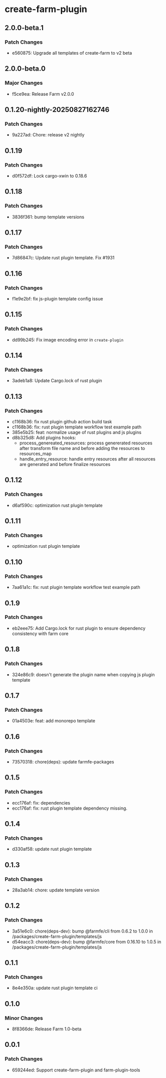 # create-farm-plugin

## 2.0.0-beta.1

### Patch Changes

- e560875: Upgrade all templates of create-farm to v2 beta

## 2.0.0-beta.0

### Major Changes

- f5ce9ea: Release Farm v2.0.0

## 0.1.20-nightly-20250827162746

### Patch Changes

- 9a227ad: Chore: release v2 nightly

## 0.1.19

### Patch Changes

- d0f572df: Lock cargo-xwin to 0.18.6

## 0.1.18

### Patch Changes

- 3836f361: bump template versions

## 0.1.17

### Patch Changes

- 7d86847c: Update rust plugin template. Fix #1931

## 0.1.16

### Patch Changes

- f1e9e2bf: fix js-plugin template config issue

## 0.1.15

### Patch Changes

- dd99b245: Fix image encoding error in `create-plugin`

## 0.1.14

### Patch Changes

- 3adeb1a8: Update Cargo.lock of rust plugin

## 0.1.13

### Patch Changes

- c1168b36: fix rust plugin github action build task
- c1168b36: fix: rust plugin template workflow test example path
- 385e5b25: feat: normalize usage of rust plugins and js plugins
- d8b325d8: Add plugins hooks:
  - process_genereated_resources: process genererated resources after transform file name and before adding the resources to resources_map
  - handle_entry_resource: handle entry resources after all resources are generated and before finalize resources

## 0.1.12

### Patch Changes

- d6af590c: optimization rust plugin template

## 0.1.11

### Patch Changes

- optimization rust plugin template

## 0.1.10

### Patch Changes

- 7aa61a1c: fix: rust plugin template workflow test example path

## 0.1.9

### Patch Changes

- eb2eee75: Add Cargo.lock for rust plugin to ensure dependency consistency with farm core

## 0.1.8

### Patch Changes

- 324e86c9: doesn't generate the plugin name when copying js plugin template

## 0.1.7

### Patch Changes

- 01a4503e: feat: add monorepo template

## 0.1.6

### Patch Changes

- 73570318: chore(deps): update farmfe-packages

## 0.1.5

### Patch Changes

- ecc176af: fix: dependencies
- ecc176af: fix: rust plugin template dependency missing.

## 0.1.4

### Patch Changes

- d330af58: update rust plugin template

## 0.1.3

### Patch Changes

- 28a3ab14: chore: update template version

## 0.1.2

### Patch Changes

- 3a51e6c0: chore(deps-dev): bump @farmfe/cli from 0.6.2 to 1.0.0 in /packages/create-farm-plugin/templates/js
- d54eacc3: chore(deps-dev): bump @farmfe/core from 0.16.10 to 1.0.5 in /packages/create-farm-plugin/templates/js

## 0.1.1

### Patch Changes

- 8e4e350a: update rust plugin template ci

## 0.1.0

### Minor Changes

- 8f8366de: Release Farm 1.0-beta

## 0.0.1

### Patch Changes

- 659244ed: Support create-farm-plugin and farm-plugin-tools
